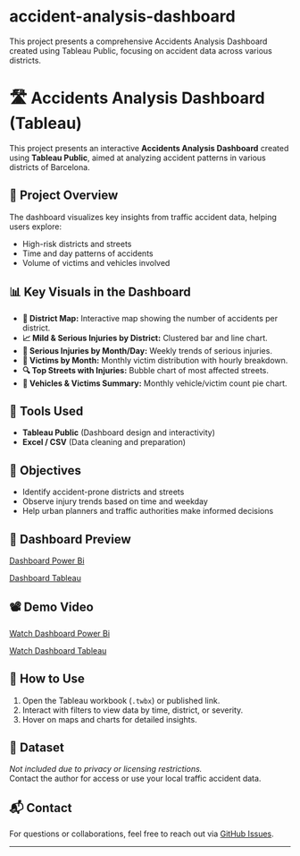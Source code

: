 # accident-analysis-dashboard
This project presents a comprehensive Accidents Analysis Dashboard created using Tableau Public, focusing on accident data across various districts.

# 🛣️ Accidents Analysis Dashboard (Tableau)

This project presents an interactive **Accidents Analysis Dashboard** created using **Tableau Public**, aimed at analyzing accident patterns in various districts of Barcelona.

## 📌 Project Overview

The dashboard visualizes key insights from traffic accident data, helping users explore:
- High-risk districts and streets
- Time and day patterns of accidents
- Volume of victims and vehicles involved

## 📊 Key Visuals in the Dashboard

- **📍 District Map:** Interactive map showing the number of accidents per district.
- **📈 Mild & Serious Injuries by District:** Clustered bar and line chart.
- **🎯 Serious Injuries by Month/Day:** Weekly trends of serious injuries.
- **🔁 Victims by Month:** Monthly victim distribution with hourly breakdown.
- **🔍 Top Streets with Injuries:** Bubble chart of most affected streets.
- **🚗 Vehicles & Victims Summary:** Monthly vehicle/victim count pie chart.

## 🧰 Tools Used

- **Tableau Public** (Dashboard design and interactivity)
- **Excel / CSV** (Data cleaning and preparation)

## 🎯 Objectives

- Identify accident-prone districts and streets
- Observe injury trends based on time and weekday
- Help urban planners and traffic authorities make informed decisions

## 📸 Dashboard Preview

[Dashboard Power Bi](https://github.com/user-attachments/assets/c5433b8a-b1f1-4e85-9fd6-8b566444d948)

[Dashboard Tableau](https://github.com/user-attachments/assets/db6e71a5-ad45-4711-a37f-994c92c51053)


## 📽️ Demo Video

[Watch Dashboard Power Bi](https://drive.google.com/file/d/1ECvAB4uSLNUJtGlISgaq0nhwWwkTMA7b/view?usp=drive_link) 

[Watch Dashboard Tableau](https://drive.google.com/file/d/1hEQ3n5WblXBy1_EGX3guBaTjH2vdYo9T/view?usp=drive_link)

## 🚀 How to Use
1. Open the Tableau workbook (`.twbx`) or published link.
2. Interact with filters to view data by time, district, or severity.
3. Hover on maps and charts for detailed insights.

## 📎 Dataset

*Not included due to privacy or licensing restrictions.*  
Contact the author for access or use your local traffic accident data.

## 📬 Contact

For questions or collaborations, feel free to reach out via [GitHub Issues](https://github.com/vaish17dp/accident-analysis-dashboard).

---

